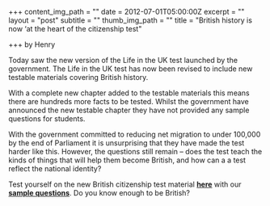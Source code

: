 +++
content_img_path = ""
date = 2012-07-01T05:00:00Z
excerpt = ""
layout = "post"
subtitle = ""
thumb_img_path = ""
title = "British history is now ‘at the heart of the citizenship test"

+++
by Henry

Today saw the new version of the Life in the UK test launched by the government. The Life in the UK test has now been revised to include new testable materials covering British history.

With a complete new chapter added to the testable materials this means there are hundreds more facts to be tested. Whilst the government have announced the new testable chapter they have not provided any sample questions for students.

With the government committed to reducing net migration to under 100,000 by the end of Parliament it is unsurprising that they have made the test harder like this. However, the questions still remain – does the test teach the kinds of things that will help them become British, and how can a a test reflect the national identity?

Test yourself on the new British citizenship test material [**here**](http://lifeintheuk.net/quiz/life3) with our [**sample questions**](http://lifeintheuk.net/quiz/life3). Do you know enough to be British?